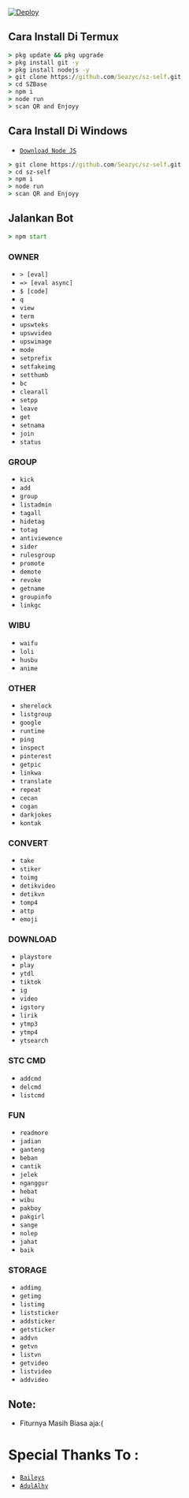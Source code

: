 [![Deploy](https://www.herokucdn.com/deploy/button.svg)](https://heroku.com/deploy)

## Cara Install Di Termux
```cmd
> pkg update && pkg upgrade
> pkg install git -y
> pkg install nodejs -y
> git clone https://github.com/Seazyc/sz-self.git
> cd SZBase
> npm i
> node run
> scan QR and Enjoyy
```

## Cara Install Di Windows
* [`Download Node JS`](https://nodejs.org/en/download/)
```cmd
> git clone https://github.com/Seazyc/sz-self.git
> cd sz-self
> npm i
> node run
> scan QR and Enjoyy
```

## Jalankan Bot
```cmd
> npm start
```


### OWNER
* `> [eval]`
* `=> [eval async]`
* `$ [code]`
* `q`
* `view`
* `term`
* `upswteks`
* `upswvideo`
* `upswimage`
* `mode`
* `setprefix`
* `setfakeimg`
* `setthumb`
* `bc`
* `clearall`
* `setpp`
* `leave`
* `get`
* `setnama`
* `join`
* `status`

### GROUP
* `kick`
* `add`
* `group`
* `listadmin`
* `tagall`
* `hidetag`
* `totag`
* `antiviewonce`
* `sider`
* `rulesgroup`
* `promote`
* `demote`
* `revoke`
* `getname`
* `groupinfo`
* `linkgc`

### WIBU
* `waifu`
* `loli`
* `husbu`
* `anime`

### OTHER
* `sherelock`
* `listgroup`
* `google`
* `runtime`
* `ping`
* `inspect`
* `pinterest`
* `getpic`
* `linkwa`
* `translate`
* `repeat`
* `cecan`
* `cogan`
* `darkjokes`
* `kontak`

### CONVERT
* `take`
* `stiker`
* `toimg`
* `detikvideo`
* `detikvn`
* `tomp4`
* `attp`
* `emoji`

### DOWNLOAD
* `playstore`
* `play`
* `ytdl`
* `tiktok`
* `ig`
* `video`
* `igstory`
* `lirik`
* `ytmp3`
* `ytmp4`
* `ytsearch`

### STC CMD
* `addcmd`
* `delcmd`
* `listcmd`

### FUN
* `readmore`
* `jadian`
* `ganteng`
* `beban`
* `cantik`
* `jelek`
* `nganggur`
* `hebat`
* `wibu`
* `pakboy`
* `pakgirl`
* `sange`
* `nolep`
* `jahat`
* `baik`

### STORAGE
* `addimg`
* `getimg`
* `listimg`
* `liststicker`
* `addsticker`
* `getsticker`
* `addvn`
* `getvn`
* `listvn`
* `getvideo`
* `listvideo`
* `addvideo`

## Note:
* Fiturnya Masih Biasa aja:(



# Special Thanks To :
* [`Baileys`](https://github.com/adiwajshing/Baileys)
* [`AdulAlhy`](https://github.com/adulahly)
